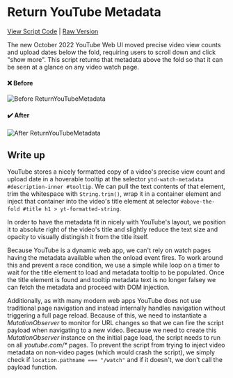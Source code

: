 # Return YouTube Metadata

[View Script Code](ReturnYouTubeMetadata.user.js) | [Raw Version](https://raw.githubusercontent.com/Maega/web-userscripts/main/ReturnYouTubeMetadata/ReturnYouTubeMetadata.user.js)

The new October 2022 YouTube Web UI moved precise video view counts and upload dates below the fold, requiring users to scroll down and click "show more". This script returns that metadata above the fold so that it can be seen at a glance on any video watch page.

#### :x: Before
![Before ReturnYouTubeMetadata](https://i.imgur.com/CAoOfBp.png)

#### :heavy_check_mark: After
![After ReturnYouTubeMetadata](https://i.imgur.com/Js7gebs.png)

## Write up

YouTube stores a nicely formatted copy of a video's precise view count and upload date in a hoverable tooltip at the selector `ytd-watch-metadata #description-inner #tooltip`. We can pull the text contents of that element, trim the whitespace with `String.trim()`, wrap it in a container element and inject that container into the video's title element at selector `#above-the-fold #title h1 > yt-formatted-string`.

In order to have the metadata fit in nicely with YouTube's layout, we position it to absolute right of the video's title and slightly reduce the text size and opacity to visually distingish it from the title itself.

Because YouTube is a dynamic web app, we can't rely on watch pages having the metadata available when the onload event fires. To work around this and prevent a race condition, we use a simple while loop on a timer to wait for the title element to load and metadata tooltip to be populated. Once the title element is found and tooltip metadata text is no longer falsey we can fetch the metadata and proceed with DOM injection.

Additionally, as with many modern web apps YouTube does not use traditional page navigation and instead internally handles navigation without triggering a full page reload. Because of this, we need to instantiate a _MutationObserver_ to monitor for URL changes so that we can fire the script payload when navigating to a new video. Because we need to create this _MutationObserver_ instance on the initial page load, the script needs to run on all _youtube.com/*_ pages. To prevent the script from trying to inject video metadata on non-video pages (which would crash the script), we simply check if `location.pathname === "/watch"` and if it doesn't, we don't call the payload function.
